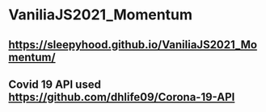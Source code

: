 # VaniliaJS2021_Momentum

## https://sleepyhood.github.io/VaniliaJS2021_Momentum/

## Covid 19 API used https://github.com/dhlife09/Corona-19-API
